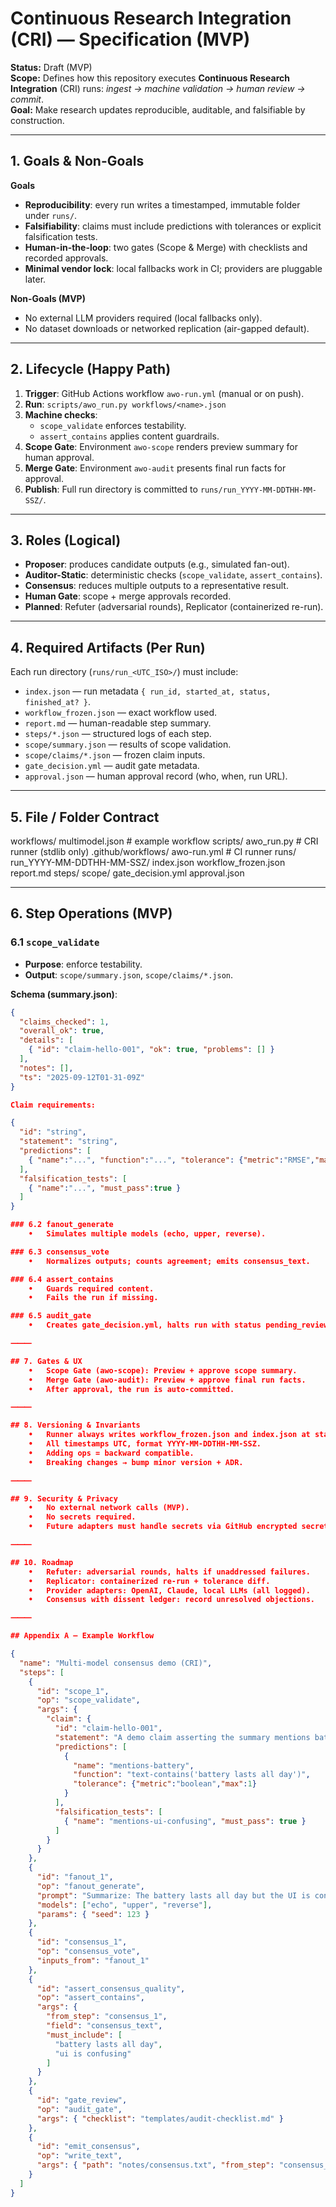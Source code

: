 # Continuous Research Integration (CRI) — Specification (MVP)

**Status:** Draft (MVP)  
**Scope:** Defines how this repository executes **Continuous Research Integration** (CRI) runs: *ingest → machine validation → human review → commit*.  
**Goal:** Make research updates reproducible, auditable, and falsifiable by construction.

---

## 1. Goals & Non-Goals

**Goals**
- **Reproducibility**: every run writes a timestamped, immutable folder under `runs/`.
- **Falsifiability**: claims must include predictions with tolerances or explicit falsification tests.
- **Human-in-the-loop**: two gates (Scope & Merge) with checklists and recorded approvals.
- **Minimal vendor lock**: local fallbacks work in CI; providers are pluggable later.

**Non-Goals (MVP)**
- No external LLM providers required (local fallbacks only).
- No dataset downloads or networked replication (air-gapped default).

---

## 2. Lifecycle (Happy Path)

1. **Trigger**: GitHub Actions workflow `awo-run.yml` (manual or on push).  
2. **Run**: `scripts/awo_run.py workflows/<name>.json`  
3. **Machine checks**:  
   - `scope_validate` enforces testability.  
   - `assert_contains` applies content guardrails.  
4. **Scope Gate**: Environment `awo-scope` renders preview summary for human approval.  
5. **Merge Gate**: Environment `awo-audit` presents final run facts for approval.  
6. **Publish**: Full run directory is committed to `runs/run_YYYY-MM-DDTHH-MM-SSZ/`.

---

## 3. Roles (Logical)

- **Proposer**: produces candidate outputs (e.g., simulated fan-out).  
- **Auditor-Static**: deterministic checks (`scope_validate`, `assert_contains`).  
- **Consensus**: reduces multiple outputs to a representative result.  
- **Human Gate**: scope + merge approvals recorded.  
- **Planned**: Refuter (adversarial rounds), Replicator (containerized re-run).

---

## 4. Required Artifacts (Per Run)

Each run directory (`runs/run_<UTC_ISO>/`) must include:

- `index.json` — run metadata `{ run_id, started_at, status, finished_at? }`.  
- `workflow_frozen.json` — exact workflow used.  
- `report.md` — human-readable step summary.  
- `steps/*.json` — structured logs of each step.  
- `scope/summary.json` — results of scope validation.  
- `scope/claims/*.json` — frozen claim inputs.  
- `gate_decision.yml` — audit gate metadata.  
- `approval.json` — human approval record (who, when, run URL).

---

## 5. File / Folder Contract

workflows/
multimodel.json        # example workflow
scripts/
awo_run.py             # CRI runner (stdlib only)
.github/workflows/
awo-run.yml            # CI runner
runs/
run_YYYY-MM-DDTHH-MM-SSZ/
index.json
workflow_frozen.json
report.md
steps/
scope/
gate_decision.yml
approval.json

---

## 6. Step Operations (MVP)

### 6.1 `scope_validate`
- **Purpose**: enforce testability.  
- **Output**: `scope/summary.json`, `scope/claims/*.json`.

**Schema (summary.json)**:
```json
{
  "claims_checked": 1,
  "overall_ok": true,
  "details": [
    { "id": "claim-hello-001", "ok": true, "problems": [] }
  ],
  "notes": [],
  "ts": "2025-09-12T01-31-09Z"
}

Claim requirements:

{
  "id": "string",
  "statement": "string",
  "predictions": [
    { "name":"...", "function":"...", "tolerance": {"metric":"RMSE","max":0.05} }
  ],
  "falsification_tests": [
    { "name":"...", "must_pass":true }
  ]
}

### 6.2 fanout_generate
	•	Simulates multiple models (echo, upper, reverse).

### 6.3 consensus_vote
	•	Normalizes outputs; counts agreement; emits consensus_text.

### 6.4 assert_contains
	•	Guards required content.
	•	Fails the run if missing.

### 6.5 audit_gate
	•	Creates gate_decision.yml, halts run with status pending_review.

⸻

## 7. Gates & UX
	•	Scope Gate (awo-scope): Preview + approve scope summary.
	•	Merge Gate (awo-audit): Preview + approve final run facts.
	•	After approval, the run is auto-committed.

⸻

## 8. Versioning & Invariants
	•	Runner always writes workflow_frozen.json and index.json at start.
	•	All timestamps UTC, format YYYY-MM-DDTHH-MM-SSZ.
	•	Adding ops = backward compatible.
	•	Breaking changes → bump minor version + ADR.

⸻

## 9. Security & Privacy
	•	No external network calls (MVP).
	•	No secrets required.
	•	Future adapters must handle secrets via GitHub encrypted secrets.

⸻

## 10. Roadmap
	•	Refuter: adversarial rounds, halts if unaddressed failures.
	•	Replicator: containerized re-run + tolerance diff.
	•	Provider adapters: OpenAI, Claude, local LLMs (all logged).
	•	Consensus with dissent ledger: record unresolved objections.

⸻

## Appendix A — Example Workflow

{
  "name": "Multi-model consensus demo (CRI)",
  "steps": [
    {
      "id": "scope_1",
      "op": "scope_validate",
      "args": {
        "claim": {
          "id": "claim-hello-001",
          "statement": "A demo claim asserting the summary mentions battery life and confusing UI.",
          "predictions": [
            {
              "name": "mentions-battery",
              "function": "text-contains('battery lasts all day')",
              "tolerance": {"metric":"boolean","max":1}
            }
          ],
          "falsification_tests": [
            { "name": "mentions-ui-confusing", "must_pass": true }
          ]
        }
      }
    },
    {
      "id": "fanout_1",
      "op": "fanout_generate",
      "prompt": "Summarize: The battery lasts all day but the UI is confusing.",
      "models": ["echo", "upper", "reverse"],
      "params": { "seed": 123 }
    },
    {
      "id": "consensus_1",
      "op": "consensus_vote",
      "inputs_from": "fanout_1"
    },
    {
      "id": "assert_consensus_quality",
      "op": "assert_contains",
      "args": {
        "from_step": "consensus_1",
        "field": "consensus_text",
        "must_include": [
          "battery lasts all day",
          "ui is confusing"
        ]
      }
    },
    {
      "id": "gate_review",
      "op": "audit_gate",
      "args": { "checklist": "templates/audit-checklist.md" }
    },
    {
      "id": "emit_consensus",
      "op": "write_text",
      "args": { "path": "notes/consensus.txt", "from_step": "consensus_1", "field": "consensus_text" }
    }
  ]
}
